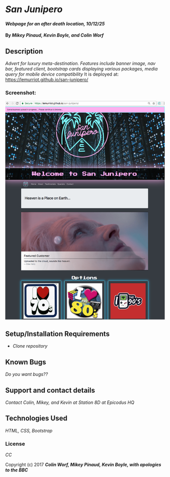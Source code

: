 # _San Junipero_

#### _Webpage for an after death location, 10/12/25_

#### By _**Mikey Pinaud, Kevin Boyle, and Colin Worf**_

## Description

_Advert for luxury meta-destination. Features include banner image, nav bar, featured client, bootstrap cards displaying various packages, media query for mobile device compatibility_
It is deployed at: https://lemurriot.github.io/san-junipero/

### Screenshot:
![Screenshot](img/screenshot.png?raw=true)

## Setup/Installation Requirements

* _Clone repository_

## Known Bugs

_Do you want bugs??_

## Support and contact details

_Contact Colin, Mikey, and Kevin at Station 8D at Epicodus HQ_

## Technologies Used

_HTML, CSS, Bootstrap_

### License

*CC*

Copyright (c) 2017 **_Colin Worf, Mikey Pinaud, Kevin Boyle, with apologies to the BBC_**









